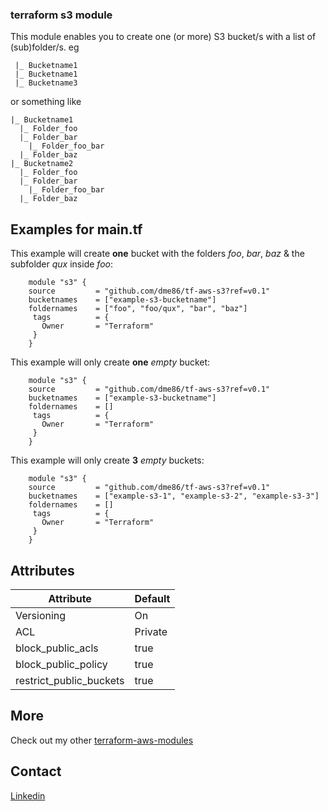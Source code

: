 ### terraform s3 module
This module enables you to create one (or more) S3 bucket/s with a list of (sub)folder/s.
eg

     |_ Bucketname1
     |_ Bucketname1
     |_ Bucketname3

or something like

    |_ Bucketname1
      |_ Folder_foo
      |_ Folder_bar
        |_ Folder_foo_bar
      |_ Folder_baz
    |_ Bucketname2
      |_ Folder_foo
      |_ Folder_bar
        |_ Folder_foo_bar
      |_ Folder_baz

## Examples for main.tf
This example will create **one** bucket with the folders *foo*, *bar*, *baz* & the subfolder *qux* inside *foo*:

```hcl
    module "s3" {
    source         = "github.com/dme86/tf-aws-s3?ref=v0.1"
    bucketnames    = ["example-s3-bucketname"]
    foldernames    = ["foo", "foo/qux", "bar", "baz"]
     tags          = {
       Owner       = "Terraform"
     }
    }
```

This example will only create **one** *empty* bucket:

```hcl
    module "s3" {
    source         = "github.com/dme86/tf-aws-s3?ref=v0.1"
    bucketnames    = ["example-s3-bucketname"]
    foldernames    = []
     tags          = {
       Owner       = "Terraform"
     }
    }
```

This example will only create **3** *empty* buckets:

```hcl
    module "s3" {
    source         = "github.com/dme86/tf-aws-s3?ref=v0.1"
    bucketnames    = ["example-s3-1", "example-s3-2", "example-s3-3"]
    foldernames    = []
     tags          = {
       Owner       = "Terraform"
     }
    }
```

## Attributes
|Attribute|Default|
|--|--|
|Versioning|On|
|ACL|Private|
|block_public_acls|true|
|block_public_policy|true|
|restrict_public_buckets|true|

## More

Check out my other [terraform-aws-modules](https://github.com/dme86?tab=repositories&q=tf-aws)

## Contact

[Linkedin](https://www.linkedin.com/in/dmeier86/)
